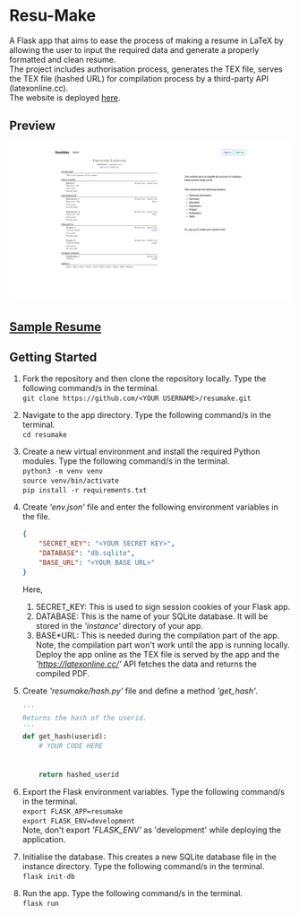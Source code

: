 # Resu-Make

A Flask app that aims to ease the process of making a resume in LaTeX by allowing the user to input the required data and generate a properly formatted and clean resume. \
The project includes authorisation process, generates the TEX file, serves the TEX file (hashed URL) for compilation process by a third-party API (latexonline.cc). \
The website is deployed [here](http://resumake.pythonanywhere.com/).

## Preview

![preview](preview/preview.gif)

## [Sample Resume](preview/sample.pdf)

## Getting Started

1. Fork the repository and then clone the repository locally. Type the following command/s in the terminal. \
   `git clone https://github.com/<YOUR USERNAME>/resumake.git`

2. Navigate to the app directory. Type the following command/s in the terminal. \
   `cd resumake`

3. Create a new virtual environment and install the required Python modules. Type the following command/s in the terminal. \
   `python3 -m venv venv` \
   `source venv/bin/activate` \
   `pip install -r requirements.txt`

4. Create _'env.json'_ file and enter the following environment variables in the file.

   ```JSON
   {
       "SECRET_KEY": "<YOUR SECRET KEY>",
       "DATABASE": "db.sqlite",
       "BASE_URL": "<YOUR BASE URL>"
   }
   ```

   Here,

   1. SECRET_KEY: This is used to sign session cookies of your Flask app.
   2. DATABASE: This is the name of your SQLite database. It will be stored in the _'instance'_ directory of your app.
   3. BASE*URL: This is needed during the compilation part of the app. Note, the compilation part won't work until the app is running locally. Deploy the app online as the TEX file is served by the app and the *'https://latexonline.cc/'* API fetches the data and returns the compiled PDF.

5. Create _'resumake/hash.py'_ file and define a method _'get_hash'_.

   ```Python
   '''
   Returns the hash of the userid.
   '''
   def get_hash(userid):
       # YOUR CODE HERE


       return hashed_userid
   ```

6. Export the Flask environment variables. Type the following command/s in the terminal. \
   `export FLASK_APP=resumake` \
   `export FLASK_ENV=development` \
   Note, don't export _'FLASK_ENV'_ as 'development' while deploying the application.
7. Initialise the database. This creates a new SQLite database file in the instance directory. Type the following command/s in the terminal. \
   `flask init-db`

8. Run the app. Type the following command/s in the terminal. \
   `flask run`
